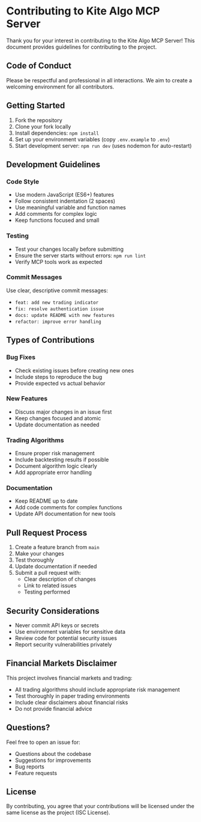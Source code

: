 # Contributing to Kite Algo MCP Server

Thank you for your interest in contributing to the Kite Algo MCP Server! This document provides guidelines for contributing to the project.

## Code of Conduct

Please be respectful and professional in all interactions. We aim to create a welcoming environment for all contributors.

## Getting Started

1. Fork the repository
2. Clone your fork locally
3. Install dependencies: `npm install`
4. Set up your environment variables (copy `.env.example` to `.env`)
5. Start development server: `npm run dev` (uses nodemon for auto-restart)

## Development Guidelines

### Code Style

- Use modern JavaScript (ES6+) features
- Follow consistent indentation (2 spaces)
- Use meaningful variable and function names
- Add comments for complex logic
- Keep functions focused and small

### Testing

- Test your changes locally before submitting
- Ensure the server starts without errors: `npm run lint`
- Verify MCP tools work as expected

### Commit Messages

Use clear, descriptive commit messages:

- `feat: add new trading indicator`
- `fix: resolve authentication issue`
- `docs: update README with new features`
- `refactor: improve error handling`

## Types of Contributions

### Bug Fixes

- Check existing issues before creating new ones
- Include steps to reproduce the bug
- Provide expected vs actual behavior

### New Features

- Discuss major changes in an issue first
- Keep changes focused and atomic
- Update documentation as needed

### Trading Algorithms

- Ensure proper risk management
- Include backtesting results if possible
- Document algorithm logic clearly
- Add appropriate error handling

### Documentation

- Keep README up to date
- Add code comments for complex functions
- Update API documentation for new tools

## Pull Request Process

1. Create a feature branch from `main`
2. Make your changes
3. Test thoroughly
4. Update documentation if needed
5. Submit a pull request with:
   - Clear description of changes
   - Link to related issues
   - Testing performed

## Security Considerations

- Never commit API keys or secrets
- Use environment variables for sensitive data
- Review code for potential security issues
- Report security vulnerabilities privately

## Financial Markets Disclaimer

This project involves financial markets and trading:

- All trading algorithms should include appropriate risk management
- Test thoroughly in paper trading environments
- Include clear disclaimers about financial risks
- Do not provide financial advice

## Questions?

Feel free to open an issue for:

- Questions about the codebase
- Suggestions for improvements
- Bug reports
- Feature requests

## License

By contributing, you agree that your contributions will be licensed under the same license as the project (ISC License).
